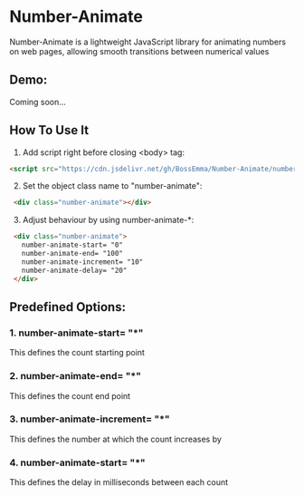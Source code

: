 # Number-Animate
  Number-Animate is a lightweight JavaScript library for animating numbers on web pages, allowing smooth transitions between numerical values
  
## Demo:
  Coming soon...
  
## How To Use It
  1. Add script right before closing &lt;body&gt; tag:
   ```html
   <script src="https://cdn.jsdelivr.net/gh/BossEmma/Number-Animate/number_animate.js"></script>
   ```
  2. Set the object class name to "number-animate":
   ```html
    <div class="number-animate"></div>
   ```

  3. Adjust behaviour by using number-animate-*:
   ```html
    <div class="number-animate">
      number-animate-start= "0"
      number-animate-end= "100"
      number-animate-increment= "10"
      number-animate-delay= "20"
    </div>
   ```

## Predefined Options:
  ### 1. number-animate-start= "*"
  This defines the count starting point

  ### 2. number-animate-end= "*"
  This defines the count end point

  ### 3. number-animate-increment= "*"
  This defines the number at which the count increases by

  ### 4. number-animate-start= "*"
  This defines the delay in milliseconds between each count
